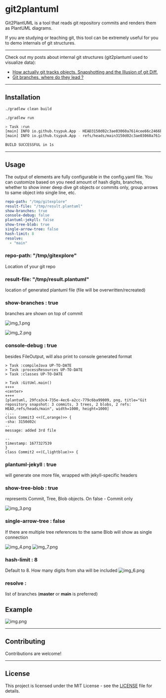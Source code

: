 # git2plantuml

Git2PlantUML is a tool that reads git repository commits and renders them as PlantUML diagrams.

If you are studying or teaching git, this tool can be extremely useful for you to demo internals of git structures.

---

Check out my posts about internal git structures (git2plantuml used to visualize data):
- [How actually git tracks objects. Snapshotting and the Illusion of git Diff.](https://tsypuk.github.io/posts/git-diff-illusion/)
- [Git branches, where do they lead ?](https://tsypuk.github.io/posts/git-branches/)

---

## Installation

```bash
./gradlew clean build

./gradlew run

> Task :run
[main] INFO io.github.tsypuk.App - HEAD3150d02c3ae03060a7614cee66c2466b4bc28614
[main] INFO io.github.tsypuk.App - refs/heads/main3150d02c3ae03060a7614cee66c2466b4bc28614

BUILD SUCCESSFUL in 1s
```

---

## Usage

The output of elements are fully configurable in the config.yaml file. You can customize based on you need amount of hash digits, branches, whether to show inner deep dive
git objects or commits only, group arrows to same object into single line, etc.

```yaml
repo-path: "/tmp/gitexplore"
result-file: "/tmp/result.plantuml"
show-branches: true
console-debug: false
plantuml-jekyll: false
show-tree-blob: true
single-arrow-tree: false
hash-limit: 8
resolve:
  - "main"
```

### repo-path: "/tmp/gitexplore"
Location of your git repo

### result-file: "/tmp/result.plantuml"
location of generated plantuml file (file will be overwritten/recreated)

### show-branches : true

branches are shown on top of commit

![img_1.png](img_1.png)

![img_2.png](img_2.png)

### console-debug : true
besides FileOutput, will also print to console generated format

``` shell
> Task :compileJava UP-TO-DATE
> Task :processResources UP-TO-DATE
> Task :classes UP-TO-DATE

> Task :GitUml.main()
++++
<center>
++++
[plantuml, 29fca3c4-735e-4ec6-a2cc-779c6ba99009, png, title="Git repository snapshot: 3 commits, 3 trees, 2 blobs, 2 refs: HEAD,refs/heads/main", width=1000, height=1000]
....
class Commit3 <<(C,orange)>> {
-sha: 3150d02c
--
message: added 3rd file

--
timestamp: 1677327539
}
class Commit2 <<(C,lightblue)>> {

```

### plantuml-jekyll : true
will generate one more file, wrapped with jekyll-specific headers

### show-tree-blob : true 

represents Commit, Tree, Blob objects. On false - Commit only

![img_3.png](img_3.png)

### single-arrow-tree : false

If there are multiple tree references to the same Blob will show as single connection

![img_4.png](img_4.png)
![img_7.png](img_7.png)

### hash-limit : 8

Default to 8. How many digits from sha will be included
![img_6.png](img_6.png)

### resolve :
list of branches (**master** or **main** is preferred)

## Example

![img.png](img.png)

---

## Contributing

Contributions are welcome!

---

## License

This project is licensed under the MIT License - see the [LICENSE](LICENSE) file for details.
